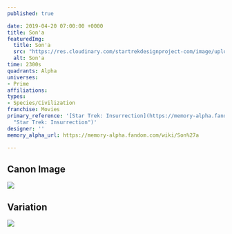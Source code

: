 ```yaml
---
published: true

date: 2019-04-20 07:00:00 +0000
title: Son'a
featuredImg:
  title: Son'a
  src: "https://res.cloudinary.com/startrekdesignproject-com/image/upload/v1555801250/Sona.png"
  alt: Son'a
time: 2300s
quadrants: Alpha
universes:
- Prime
affiliations:
types:
- Species/Civilization
franchise: Movies
primary_reference: '[Star Trek: Insurrection](https://memory-alpha.fandom.com/wiki/Star_Trek:_Insurrection
  "Star Trek: Insurrection")'
designer: ''
memory_alpha_url: https://memory-alpha.fandom.com/wiki/Son%27a

---
```

## Canon Image

![](https://res.cloudinary.com/startrekdesignproject-com/image/upload/v1555801250/Sona1.jpg)

## Variation

![](https://res.cloudinary.com/startrekdesignproject-com/image/upload/v1555801250/SonaVar.jpg)